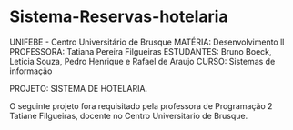 # Sistema-Reservas-hotelaria

UNIFEBE - Centro Universitário de Brusque
MATÉRIA: Desenvolvimento ll
PROFESSORA: Tatiana Pereira Filgueiras
ESTUDANTES: Bruno Boeck, Leticia Souza, Pedro Henrique e Rafael de Araujo
CURSO: Sistemas de informação

PROJETO: SISTEMA DE HOTELARIA.

O seguinte projeto fora requisitado pela professora de Programação 2 Tatiane Filgueiras, docente no Centro Universitario de Brusque.

